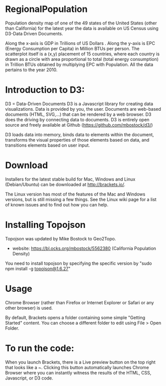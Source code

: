 # RegionalPopulation

Population density map of one of the 49 states of the United States (other than California) for the latest year the data is available on US Census using D3-Data Driven Documents.

Along	the	x-axis	is GDP	in	Trillions	of	US	Dollars	.	Along	the	y-axis	is	EPC	(Energy	Consumption	per	Capita)	in	Million	BTUs	per	person. The	scatterplot	itself	is	a	(x,y)	placement	of	15 countries,	where	each	country	is	drawn	as	a	circle	with	area	proportional	to	total	(total	energy	consumption)	in	Trillion	BTUs obtained	by	multiplying	EPC	with Population.	All	the	data	pertains	to	the	year	2010.	

# Introduction to D3:

D3 = Data-Driven Documents D3 is a Javascript library for creating data visualizations. Data is provided by you, the user. Documents are web-based documents (HTML, SVG,…) that can be rendered by a web browser. D3 does the driving by connecting data to documents. D3 is entirely open source and freely available at Github (https://github.com/mbostock/d3/)

D3 loads data into memory, binds data to elements within the document, transforms the visual properties of those elements based on data, and transitions elements based on user input.

# Download

Installers for the latest stable build for Mac, Windows and Linux (Debian/Ubuntu) can be downloaded at http://brackets.io/.

The Linux version has most of the features of the Mac and Windows versions, but is still missing a few things. See the Linux wiki page for a list of known issues and to find out how you can help.

# Installing Topojson
Topojson was updated by Mike Bostock to Geo2Topo.
* website: https://bl.ocks.org/mbostock/5562380 (California Population Density)

You need to install topojson by specifying the specific version by
"sudo npm install -g topojson@1.6.27"

# Usage

Chrome Browser (rather than Firefox or Internet Explorer or Safari or any other browser) is used.

By default, Brackets opens a folder containing some simple "Getting Started" content. You can choose a different folder to edit using File > Open Folder.

# To run the code:

When you launch Brackets, there is a Live preview button on the top right that looks like a ~. Clicking this button automatically launches Chrome Browser where you can instantly witness the results of the HTML, CSS, Javascript, or D3 code.


